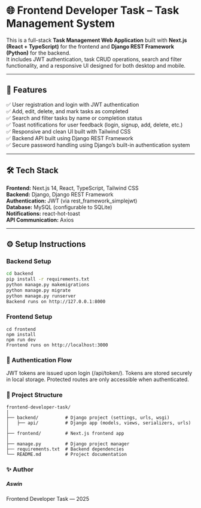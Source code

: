 # 🌐 Frontend Developer Task – Task Management System

This is a full-stack **Task Management Web Application** built with **Next.js (React + TypeScript)** for the frontend and **Django REST Framework (Python)** for the backend.  
It includes JWT authentication, task CRUD operations, search and filter functionality, and a responsive UI designed for both desktop and mobile.

---

## 🚀 Features

✅ User registration and login with JWT authentication  
✅ Add, edit, delete, and mark tasks as completed  
✅ Search and filter tasks by name or completion status  
✅ Toast notifications for user feedback (login, signup, add, delete, etc.)  
✅ Responsive and clean UI built with Tailwind CSS  
✅ Backend API built using Django REST Framework  
✅ Secure password handling using Django’s built-in authentication system  

---

## 🛠️ Tech Stack

**Frontend:** Next.js 14, React, TypeScript, Tailwind CSS  
**Backend:** Django, Django REST Framework  
**Authentication:** JWT (via rest_framework_simplejwt)  
**Database:** MySQL (configurable to SQLite)  
**Notifications:** react-hot-toast  
**API Communication:** Axios  

---

## ⚙️ Setup Instructions

### **Backend Setup**

```bash
cd backend
pip install -r requirements.txt
python manage.py makemigrations
python manage.py migrate
python manage.py runserver
Backend runs on http://127.0.0.1:8000
```
### **Frontend Setup**

```
cd frontend
npm install
npm run dev
Frontend runs on http://localhost:3000
```
### **🔐 Authentication Flow**
JWT tokens are issued upon login (/api/token/).
Tokens are stored securely in local storage.
Protected routes are only accessible when authenticated.

### **📁 Project Structure**
```
frontend-developer-task/
│
├── backend/          # Django project (settings, urls, wsgi)
│   ├── api/          # Django app (models, views, serializers, urls)
│
├── frontend/         # Next.js frontend app
│
├── manage.py         # Django project manager
├── requirements.txt  # Backend dependencies
└── README.md         # Project documentation
```
### **✨ Author**
##### **Aswin**
Frontend Developer Task — 2025
